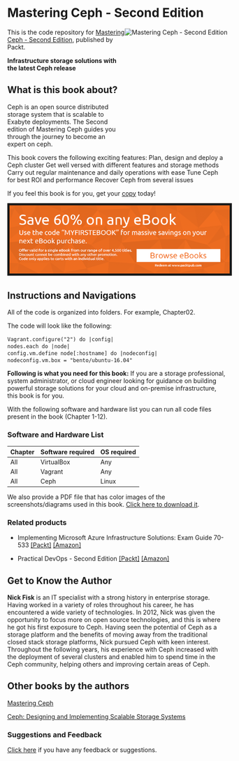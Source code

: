 # Mastering Ceph - Second Edition

<a href="https://www.packtpub.com/virtualization-and-cloud/mastering-ceph-second-edition?utm_source=github&utm_medium=repository&utm_campaign=9781789610703 "><img src="https://dz13w8afd47il.cloudfront.net/sites/default/files/imagecache/ppv4_main_book_cover/B12200_MockupCover.png" alt="Mastering Ceph - Second Edition" height="256px" align="right"></a>

This is the code repository for [Mastering Ceph - Second Edition](https://www.packtpub.com/virtualization-and-cloud/mastering-ceph-second-edition?utm_source=github&utm_medium=repository&utm_campaign=9781789610703 ), published by Packt.

**Infrastructure storage solutions with the latest Ceph release**

## What is this book about?
Ceph is an open source distributed storage system that is scalable to Exabyte deployments. The Second edition of Mastering Ceph guides you through the journey to become an expert on ceph.

This book covers the following exciting features:
Plan, design and deploy a Ceph cluster 
Get well versed with different features and storage methods 
Carry out regular maintenance and daily operations with ease 
Tune Ceph for best ROI and performance 
Recover Ceph from several issues  

If you feel this book is for you, get your [copy](https://www.amazon.com/dp/1-789-61070-2) today!

<a href="https://www.packtpub.com/?utm_source=github&utm_medium=banner&utm_campaign=GitHubBanner"><img src="https://raw.githubusercontent.com/PacktPublishing/GitHub/master/GitHub.png" 
alt="https://www.packtpub.com/" border="5" /></a>

## Instructions and Navigations
All of the code is organized into folders. For example, Chapter02.

The code will look like the following:
```
Vagrant.configure("2") do |config|
nodes.each do |node|
config.vm.define node[:hostname] do |nodeconfig|
nodeconfig.vm.box = "bento/ubuntu-16.04" 
```

**Following is what you need for this book:**
If you are a storage professional, system administrator, or cloud engineer looking for guidance on building powerful storage solutions for your cloud and on-premise infrastructure, this book is for you.

With the following software and hardware list you can run all code files present in the book (Chapter 1-12).
### Software and Hardware List
| Chapter | Software required | OS required |
| -------- | ------------------------------------ | ----------------------------------- |
| All | VirtualBox | Any |
| All | Vagrant | Any |
| All | Ceph | Linux |


We also provide a PDF file that has color images of the screenshots/diagrams used in this book. [Click here to download it](https://www.packtpub.com/sites/default/files/downloads/9781789610703_ColorImages.pdf).

### Related products
* Implementing Microsoft Azure Infrastructure Solutions: Exam Guide 70-533 [[Packt]](https://www.packtpub.com/virtualization-and-cloud/implementing-microsoft-azure-infrastructure-solutions-exam-guide-70-533?utm_source=github&utm_medium=repository&utm_campaign=9781789137958 ) [[Amazon]](https://www.amazon.com/dp/1-789-13795-0)

* Practical DevOps - Second Edition [[Packt]](https://www.packtpub.com/virtualization-and-cloud/practical-devops-second-edition?utm_source=github&utm_medium=repository&utm_campaign=) [[Amazon]](https://www.amazon.com/dp/1-788-39257-4)

## Get to Know the Author
**Nick Fisk**
is an IT specialist with a strong history in enterprise storage. Having worked in a variety of roles throughout his career, he has encountered a wide variety of technologies. In 2012, Nick was given the opportunity to focus more on open source technologies, and this is where he got his first exposure to Ceph. Having seen the potential of Ceph as a storage platform and the benefits of moving away from the traditional closed stack storage platforms, Nick pursued Ceph with keen interest. 
Throughout the following years, his experience with Ceph increased with the deployment of several clusters and enabled him to spend time in the Ceph community, helping others and improving certain areas of Ceph.


## Other books by the authors
[Mastering Ceph](https://www.packtpub.com/big-data-and-business-intelligence/mastering-ceph?utm_source=github&utm_medium=repository&utm_campaign=9781785888786 )

[Ceph: Designing and Implementing Scalable Storage Systems](https://www.packtpub.com/networking-and-servers/ceph-designing-and-implementing-scalable-storage-systems?utm_source=github&utm_medium=repository&utm_campaign=9781788295413 )


### Suggestions and Feedback
[Click here](https://docs.google.com/forms/d/e/1FAIpQLSdy7dATC6QmEL81FIUuymZ0Wy9vH1jHkvpY57OiMeKGqib_Ow/viewform) if you have any feedback or suggestions.

